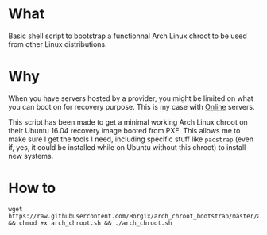 # What

Basic shell script to bootstrap a functionnal Arch Linux chroot to be used from
other Linux distributions.

# Why

When you have servers hosted by a provider, you might be limited on what you
can boot on for recovery purpose. This is my case with
[Online](https://www.online.net/en) servers.

This script has been made to get a minimal working Arch Linux chroot on their
Ubuntu 16.04 recovery image booted from PXE. This allows me to make sure I get
the tools I need, including specific stuff like `pacstrap` (even if, yes, it
could be installed while on Ubuntu without this chroot) to install new systems.

# How to

```
wget https://raw.githubusercontent.com/Horgix/arch_chroot_bootstrap/master/arch_chroot.sh && chmod +x arch_chroot.sh && ./arch_chroot.sh
```
